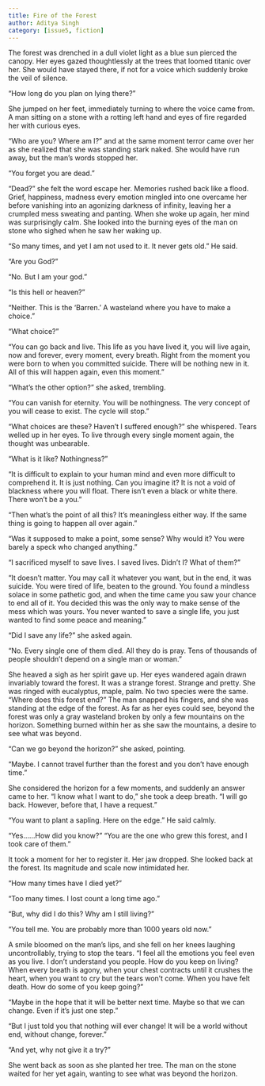 ```yaml
---
title: Fire of the Forest
author: Aditya Singh
category: [issue5, fiction]
---
```



The forest was drenched in a dull violet light as a blue sun pierced the canopy. Her eyes gazed thoughtlessly at the trees that loomed titanic over her. She would have stayed there, if not for a voice which suddenly broke the veil of silence.

“How long do you plan on lying there?”

She jumped on her feet, immediately turning to where the voice came from. A man sitting on a stone with a rotting left hand and eyes of fire regarded her with curious eyes.

“Who are you? Where am I?” and at the same moment terror came over her as she realized that she was standing stark naked. She would have run away, but the man’s words stopped her. 

“You forget you are dead.”

“Dead?” she felt the word escape her. Memories rushed back like a flood. Grief, happiness, madness every emotion mingled into one overcame her before vanishing into an agonizing darkness of infinity, leaving her a crumpled mess sweating and panting. When she woke up again, her mind was surprisingly calm. She looked into the burning eyes of the man on stone who sighed when he saw her waking up.

“So many times, and yet I am not used to it. It never gets old.” He said.

“Are you God?”

“No. But I am your god.”

“Is this hell or heaven?”

“Neither. This is the ‘Barren.’ A wasteland where you have to make a choice.”

“What choice?”

“You can go back and live. This life as you have lived it, you will live again, now and forever, every moment, every breath. Right from the moment you were born to when you committed suicide. There will be nothing new in it. All of this will happen again, even this moment.”

“What’s the other option?” she asked, trembling.

“You can vanish for eternity. You will be nothingness. The very concept of you will cease to exist. The cycle will stop.”

“What choices are these? Haven’t I suffered enough?” she whispered. Tears welled up in her eyes. To live through every single moment again, the thought was unbearable. 

“What is it like? Nothingness?”

“It is difficult to explain to your human mind and even more difficult to comprehend it. It is just nothing. Can you imagine it? It is not a void of blackness where you will float. There isn’t even a black or white there. There won’t be a you.”

“Then what’s the point of all this? It’s meaningless either way. If the same thing is going to happen all over again.”

“Was it supposed to make a point, some sense? Why would it? You were barely a speck who changed anything.”

“I sacrificed myself to save lives. I saved lives. Didn’t I? What of them?”


“It doesn’t matter. You may call it whatever you want, but in the end, it was suicide. You were tired of life, beaten to the ground. You found a mindless solace in some pathetic god, and when the time came you saw your chance to end all of it. You decided this was the only way to make sense of the mess which was yours. You never wanted to save a single life, you just wanted to find some peace and meaning.”

“Did I save any life?” she asked again.

“No. Every single one of them died.  All they do is pray. Tens of thousands of people shouldn’t depend on a single man or woman.”

She heaved a sigh as her spirit gave up. Her eyes wandered again drawn invariably toward the forest. It was a strange forest. Strange and pretty. She was ringed with eucalyptus, maple, palm. No two species were the same. “Where does this forest end?”
The man snapped his fingers, and she was standing at the edge of the forest. As far as her eyes could see, beyond the forest was only a gray wasteland broken by only a few mountains on the horizon. Something burned within her as she saw the mountains, a desire to see what was beyond. 

“Can we go beyond the horizon?” she asked, pointing.

“Maybe. I cannot travel further than the forest and you don’t have enough time.”

She considered the horizon for a few moments, and suddenly an answer came to her. “I know what I want to do,” she took a deep breath. “I will go back. However, before that, I have a request.”

“You want to plant a sapling. Here on the edge.” He said calmly.

“Yes……How did you know?”
“You are the one who grew this forest, and I took care of them.”

It took a moment for her to register it. Her jaw dropped. She looked back at the forest. Its magnitude and scale now intimidated her. 

“How many times have I died yet?”

“Too many times. I lost count a long time ago.”

“But, why did I do this? Why am I still living?”

“You tell me. You are probably more than 1000 years old now.”

A smile bloomed on the man’s lips, and she fell on her knees laughing uncontrollably, trying to stop the tears. “I feel all the emotions you feel even as you live. I don’t understand you people. How do you keep on living? When every breath is agony, when your chest contracts until it crushes the heart, when you want to cry but the tears won’t come. When you have felt death. How do some of you keep going?”

“Maybe in the hope that it will be better next time. Maybe so that we can change. Even if it’s just one step.”

“But I just told you that nothing will ever change! It will be a world without end, without change, forever.”

“And yet, why not give it a try?”

She went back as soon as she planted her tree. The man on the stone waited for her yet again, wanting to see what was beyond the horizon.

